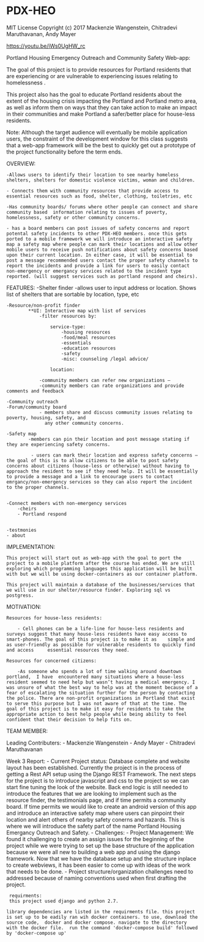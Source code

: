 # PDX-HEO

MIT License
Copyright (c) 2017 Mackenzie Wangenstein, Chitradevi Maruthavanan, Andy Mayer

https://youtu.be/iWs0UgHW_rc

Portland Housing Emergency Outreach and Community Safety Web-app:

The goal of this project is to provide resources for Portland residents that are experiencing or  are vulnerable to experiencing issues relating to homelessness .

This project also has the goal to educate Portland residents about the extent of the housing crisis impacting the Portland and Portland metro area, as well as inform them on ways that they can take action to make an impact in their communities and make Portland a safer/better place for house-less residents.


Note: Although the target audience will eventually be mobile application users, the constraint of the development window for this class suggests that a web-app framework will be the best to quickly get out a prototype of the project functionality before the term ends.

OVERVIEW:


	-Allows users to identify their location to see nearby homeless shelters, shelters for domestic violence victims, woman and children.

	- Connects them with community resources that provide access to essential resources such as food, shelter, clothing, toiletries, etc

	-Has community boards/ forums where other people can connect and share community based  information relating to issues of poverty, homelessness, safety or other community concerns.

	- has a board members can post issues of safety concerns and report potental safety incidents to other PDX-HEO members. once this gets ported to a mobile framework we will introduce an interactive safety map a safety map where people can mark their locations and allow other mobile users to receive push notifications about safety concerns based upon their current location. In either case, it will be essential to post a message recommended users contact the proper safety channels to report the incidents and provide a link for users to easily contact non-emergency or emergancy services related to the incident type reported. (will suggest services such as portland respond and cheirs).





FEATURES:
	-Shelter finder
		-allows user to input address or location. Shows list of shelters that are sortable by location, type, etc

	-Resource/non-profit finder
			**UI: Interactive map with list of services
				-filter resources by:

					service-type:
						-housing resources
						-food/meal resources
						-essentials
						-education resources
						-safety
						-misc: counseling /legal advice/

					location:

				-community members can refer new organizations –
				-community members can rate organizations and provide comments and feedback

	-Community outreach
	-Forum/community board
				- members share and discuss community issues relating to poverty, housing, safety, and
				  any other community concerns.

	-Safety map
		    -members can pin their location and post message stating if they are experiencing safety concerns.

		     - users can mark their location and express safety concerns – the goal of this is to allow citizens to be able to post safety concerns about citizens (house-less or otherwise) without having to approach the resident to see if they need help. It will be essentially to provide a message and a link to encourage users to contact emrgancy/non-emergency services so they can also report the incident to the proper channels.


	-Connect members with non-emergency services
		-cheirs
		- Portland respond


	-testmonies  
	- about

IMPLEMENTATION:

	This project will start out as web-app with the goal to port the project to a mobile platform after the course has ended. We are still exploring which programming languages this application will be built with but we will be using docker-containers as our container platform.

	This project will maintain a database of the businesses/services that we will use in our shelter/resource finder. Exploring sql vs postgress.


MOTIVATION:

	Resources for house-less residents:

		- Cell phones can be a life-line for house-less residents and surveys suggest that many house-less residents have easy access to smart-phones. The goal of this project is to make it as 	simple and as user-friendly as possible for vulnerable residents to quickly find and access 	essential resources they need.

	Resources for concerned citizens:

		-As someone who spends a lot of time walking around downtown portland,  I have  encountered many situations where a house-less resident seemed to need help but wasn’t having a medical emergency. I was unsure of what the best way to help was at the moment because of a fear of escalating the situation further for the person by contacting the police. There are non-profit organizations in Portland that exist to serve this purpose but I was not aware of that at the time. The goal of this project is to make it easy for residents to take the appropriate action to best help people while being ability to feel confident that their decision to help fits on.




TEAM MEMBER:

Leading Contributers:
	- Mackenzie Wangenstein
	- Andy Mayer
	- Chitradevi Maruthavanan


Week 3 Report:
       - Current Project status:
             Database complete and website layout has been established. Currently the project is in the process of getting a Rest API setup using the Django REST Framework. The next steps for the project is to introduce javascript and css to the project so we can start fine tuning the look of the website. Back end logic is still needed to introduce the features that we are looking to implement such as the resource finder, the testimonials page, and if time permits a community board. If time permits we would like to create an android version of this app and introduce an interactive safety map where users can pinpoint their location and alert others of nearby safety conerns and hazards. This is where we will introduce the safety part of the name Portland Housing Emergancy Outreach and Safety.
       - Challenges:
           - Project Management: We found it challenging to create an assign issues for the beginning of the project while we were trying to set up the base structure of the application because we were all new to building a web app and using the django framework. Now that we have the database setup and the structure inplace to create webviews, it has been easier to come up with ideas of the work that needs to be done.
	   - Project structure/organization challenges need to addressed because of naming conventions used when first drafting the project.
	   
	   
	 requirments:
	 this project used django and python 2.7.
	 
	library dependencies are listed in the requirments file. this project is set up to be eadily ran wih docker containers. to use, download the source code,  docker and docker compose. navigate to the directory with the docker file.  run the command 'docker-compose build' followed by 'docker-compose up'

